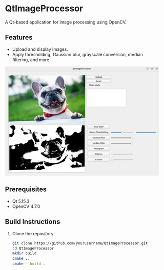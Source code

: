 # QtImageProcessor

A Qt-based application for image processing using OpenCV.

## Features
- Upload and display images.
- Apply thresholding, Gaussian blur, grayscale conversion, median filtering, and more.

![User Interface](assets/ui_screenshot.png)

## Prerequisites
- Qt 5.15.3
- OpenCV 4.7.0

## Build Instructions
1. Clone the repository:
   ```bash
   git clone https://github.com/yourusername/QtImageProcessor.git
   cd QtImageProcessor
   mkdir build 
   cmake .. 
   cmake --build .